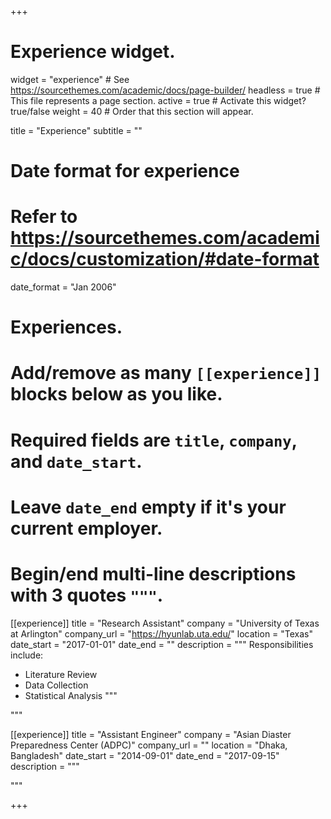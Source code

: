 +++
# Experience widget.
widget = "experience"  # See https://sourcethemes.com/academic/docs/page-builder/
headless = true  # This file represents a page section.
active = true  # Activate this widget? true/false
weight = 40  # Order that this section will appear.

title = "Experience"
subtitle = ""

# Date format for experience
#   Refer to https://sourcethemes.com/academic/docs/customization/#date-format
date_format = "Jan 2006"

# Experiences.
#   Add/remove as many `[[experience]]` blocks below as you like.
#   Required fields are `title`, `company`, and `date_start`.
#   Leave `date_end` empty if it's your current employer.
#   Begin/end multi-line descriptions with 3 quotes `"""`.
[[experience]]
  title = "Research Assistant"
  company = "University of Texas at Arlington"
  company_url = "https://hyunlab.uta.edu/"
  location = "Texas"
  date_start = "2017-01-01"
  date_end = ""
  description = """
  Responsibilities include:
  
  * Literature Review
  * Data Collection
  * Statistical Analysis
  """
 
  """

[[experience]]
  title = "Assistant Engineer"
  company = "Asian Diaster Preparedness Center (ADPC)"
  company_url = ""
  location = "Dhaka, Bangladesh"
  date_start = "2014-09-01"
  date_end = "2017-09-15"
  description = """

  """

+++
